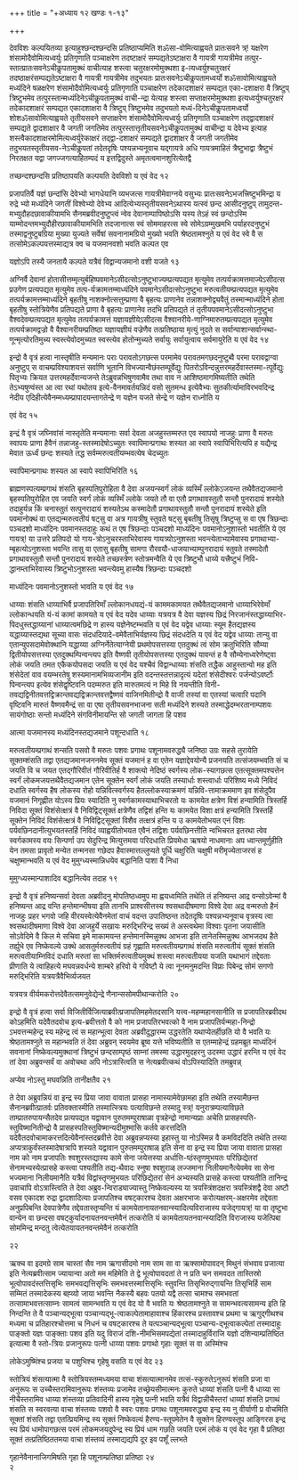 +++
title = "+अध्याय १२ खण्डः १-१३"

+++

देवविशः कल्पयितव्या इत्याहुश्छन्दश्छन्दसि प्रतिष्ठाप्यमिति
शॐसा-वोमित्याह्वयते प्रातःसवने त्र्\! यक्षरेण
शंसामोदैवोमित्यध्वर्युः प्रतिगृणाति पञ्चाक्षरेण तदष्टाक्षरं
सम्पद्यतेऽष्टाक्षरा वै गायत्री गायत्रीमेव
तत्पुर-स्तात्प्रातःसवनेऽचीकॢपतामुक्थं वाचीत्याह शस्त्वा
चतुरक्षरमोमुक्थशा इ-त्यध्वर्युश्चतुरक्षरं
तदष्ठाक्षरंसम्पद्यतेऽष्टाक्षरा
वै गायत्री गायत्रीमेव तदुभयतः प्रातःसवनेऽचीकॢपतामध्वर्यो
शॐसावोमित्याह्वयते मध्यंदिने षळक्षरेण
शंसामोदैवोमित्यध्वर्युः प्रतिगृणाति पञ्चाक्षरेण तदेकादशाक्षरं
सम्पद्यत एका-दशाक्षरा वै त्रिष्टुप् त्रिष्टुभमेव
तत्पुरस्तान्मध्यंदिनेऽचीकॢपतामुक्थं
वाची-न्द्रा येत्याह शस्त्वा सप्ताक्षरमोमुक्थशा
इत्यध्वर्युश्चतुरक्षरं तदेकादशाक्षरं सम्पद्यत
एकादशाक्षरा वै त्रिष्टुप् त्रिष्टुभमेव तदुभयतो
मध्यं-दिनेऽचीकॢपतामध्वर्यो शोशॐसावोमित्याह्वयते
तृतीयसवने सप्ताक्षरेण शंसामोदैवोमित्यध्वर्युः प्रतिगृणाति
पञ्चाक्षरेण तद्द्वादशाक्षरं सम्पद्यते द्वादशाक्षार वै
जगती जगतिमेव तत्पुरस्तात्तृतीयसवनेऽचीकॢपतामुक्थं वाचीन्द्रा य देवेभ्य
इत्याह शस्त्वैकादशाक्षरमोमित्यध्वर्युरेकाक्षरं तद्द्वा-दशाक्षरं
सम्पद्यते द्वादशाक्षर वै जगती जगतीमेव
तदुभयतस्तृतीयसव-नेऽचीकॢपतां
तदेतदृषिः पश्यन्नभ्यनूवाच यद्गायत्रे अधि गायत्रमाहितं
त्रैष्टुभाद्वा त्रैष्टुभं निरतक्षत यद्वा
जगज्जगत्याहितम्पदं य इत्तद्विदुस्ते
अमृतत्वमानशुरित्येतद्वै 

तच्छन्दश्छन्दसि प्रतिष्ठापयति कल्पयति देवविशो य एवं वेद १२

 

प्रजापतिर्वै यज्ञं छन्दांसि देवेभ्यो भागधेयानि व्यभजत्स गायत्रीमेवाग्नये
वसुभ्यः प्रातःसवनेऽभजत्त्रिष्टुभमिन्द्रा य रुद्रे भ्यो मध्यंदिने जगतीं
विश्वेभ्यो देवेभ्य आदित्येभ्यस्तृतीयसवनेऽथास्य यत्स्वं छन्द
आसीदनुष्टुप् तामुदन्त-मभ्युदौहदछावाकीयामभि
सैनमब्रवीदनुष्टुप्त्वं न्वेव देवानाम्पापिष्ठोऽसि
यस्य तेऽहं स्वं छन्दोऽस्मि याम्मोदन्तमभ्युदौहीरछावाकीयामभिति तदजानात्स
स्वं सोममाहरत्स स्वे सोमेऽग्रम्मुखमभि पर्याहरदनुष्टुभं
तस्माद्वनुष्टुबग्रिया मुख्या युज्यते
सर्वेषां सवनानामग्रियो मुख्यो भवति श्रेष्ठतामश्नुते य
एवं वेद स्वे वै स तत्सोमेऽकल्पयत्तस्माद्यत्र क्व च यजमानवशो भवति
कल्पत एव 

यज्ञोऽपि तस्यै जनतायै कल्पते यत्रैवं विद्वान्यजमानो वशी यजते १३

 

अग्निर्वै देवानां
होतासीत्तम्मृत्युर्बहिष्पवमानेऽसीदत्सोऽनुष्टुभाज्यम्प्रत्यपद्यत
मृत्युमेव तत्पर्यक्रामत्तमाज्येऽसीदत्स प्रउगेण प्रत्यपद्यत मृत्युमेव
तत्प-र्यक्रामत्तम्माध्यंदिने पवमानेऽसीदत्सोऽनुष्टुभा
मरुत्वतीयम्प्रत्यपद्यत मृत्युमेव
तत्पर्यक्रामत्तम्माध्यंदिने बृहतीषु
नाशक्नोत्सत्तुम्प्राणा वै बृहत्यः प्राणानेव
तन्नाशक्नोद्व्यवैतुं
तस्मान्माध्यंदिने होता बृहतीषु स्तोत्रियेणैव
प्रतिपद्यते प्राणा वै बृहत्यः प्राणानेव तदभि प्रतिपद्यते तं
तृतीयपवमानेऽसीदत्सोऽनुष्टुभा
वैश्वदेवम्प्रत्यपद्यत मृत्युमेव
तत्पर्यक्रामत्तं यज्ञायज्ञीयेऽसीदत्स
वैश्वानरीये-णाग्निमारुतम्प्रत्यपद्यत
मृत्युमेव तत्पर्यक्रामद्वज्रो वै वैश्वानरीयम्प्रतिष्ठा यज्ञायज्ञीयं
वज्रेणैव तत्प्रतिष्ठाया मृत्युं नुदते स
सर्वान्पाशान्सर्वान्स्था-णून्मृत्योरतिमुच्य
स्वस्त्येवोदमुच्यत स्वस्त्येव होतोन्मुच्यते सर्वायुः सर्वायुत्वाय सर्वमायुरेति य एवं वेद १४

 

इन्द्रो वै वृत्रं हत्वा नास्तृषीति मन्यमानः पराः परावतोऽगछत्स परमामेव
परावतमगछदनुष्टुब्वै परमा परावद्वाग्वा अनुष्टुप् स
वाचम्प्रविश्याशयत्तं सर्वाणि भूतानि
विभज्यान्वैछंस्तम्पूर्वेद्युः
पितरोऽविन्दन्नुत्तरमहर्देवास्तस्मा-त्पूर्वेद्युः
पितृभ्यः क्रियत उत्तरमहर्देवान्यजन्ते तेऽब्रुवन्नभिषुणवामैव तथा वाव न
आशिष्ठमागमिष्यतीति तथेति तेऽभ्यषुण्वंस्त आ त्वा रथां यथोतय
इत्ये-वैनमावर्तयन्निदं वसो सुतमन्ध इत्येवैभ्यः
सुतकीर्त्यामाविरभवदिन्द्र नेदीय
एदिहीत्येवैनम्मध्यम्प्रापादयन्तागतेन्द्रे
ण यज्ञेन यजते सेन्द्रे ण यज्ञेन राध्नोति य 

एवं वेद १५

 

इन्द्रं वै वृत्रं जघ्निवांसं नास्तृतेति मन्यमानाः सर्वा देवता
अजहुस्तम्मरुत एव स्वापयो नाजहुः प्राणा वै मरुतः
स्वापयः प्राणा हैवैनं तन्नाजहु-स्तस्मादेषोऽच्युतः
स्वापिमान्प्रगाथः शस्यत आ स्वापे
स्वापिभिरित्यपि ह यद्यैन्द्र मेवात ऊर्ध्वं छन्दः शस्यते तद्ध
सर्वम्मरुत्वतीयम्भवत्येष चेदच्युतः 

स्वापिमान्प्रगाथः शस्यत आ स्वापे स्वापिभिरिति १६

 

ब्राह्मणस्पत्यम्प्रगाथं शंसति बृहस्पतिपुरोहिता वै देवा अजयन्स्वर्गं लोकं
व्यस्मिँ ल्लोकेऽजयन्त तथैवैतद्यजमानो बृहस्पतिपुरोहित एव जयति स्वर्गं
लोकं व्यस्मिँ ल्लोके जयते तौ वा एतौ प्रगाथावस्तुतौ सन्तौ
पुनरादायं शस्येते तदाहुर्यन्न किं चनास्तुतं सत्पुनरादायं
शस्यतेऽथ कस्मादेतौ प्रगाथावस्तुतौ सन्तौ पुनरादायं शस्येते इति पवमानोक्थं
वा एतद्यन्मरुत्वतीयं षट्सु वा अत्र गायत्रीषु स्तुवते षट्सु बृबतीषु
तिसृषु त्रिष्टुप्सु स वा एष त्रिछन्दाः पञ्चदशो माध्यंदिनः
पवमानस्तदाहुः कथं त एष त्रिछन्दाः पञ्चदशो माध्यंदिनः
पवमानोऽनुशास्तो भवतीति ये एव गायत्र्\! या
उत्तरे प्रतिपदो यो गाय-त्रोऽनुचरस्ताभिरेवास्य गायत्र्योऽनुशस्ता
भवन्त्येताभ्यामेवास्य प्रगाथाभ्या-म्बृहत्योऽनुशस्ता भवन्ति तासु वा
एतासु बृहतीषु सामगा रौरवयौ-धाजयाभ्याम्पुनरादायं स्तुवते तस्मादेतौ
प्रगाथावस्तुतौ सन्तौ पुनरादायं शस्येते तच्छस्त्रेण
स्तोत्रमन्वैति ये एव त्रिष्टुभौ धाय्ये यत्त्रैष्टुभं
निवि-द्धानम्ताभिरेवास्य त्रिष्टुभोऽनुशस्ता भवन्त्येवमु हास्यैष
त्रिछन्दाः पञ्चदशो 

माध्यंदिनः पवमानोऽनुशस्तो भावति य एवं वेद १७

 

धाय्याः शंसति धाय्याभिर्वै प्रजापतिरिमाँ ल्लोकानधयद्यं-यं काममकामयत
तथैवैतद्यजमानो धाय्याभिरेवेमाँ ल्लोकान्धयति यं-यं कामां कामयते
य एवं वेद यदेव धाय्याः यत्रयत्र वै देवा यज्ञस्य छिद्रं
निरजानंस्तद्धाय्याभिर-पिदधुस्तद्धाय्यानां
धाय्यात्वमछिद्रे ण हास्य यज्ञेनेष्टम्भवति य एवं वेद यद्वेव धाय्याः स्यूम
हैतद्यज्ञस्य यद्धाय्यास्तद्यथा सूच्या वासः संदधदियादे-वमेवैताभिर्यज्ञस्य
छिद्रं संदधदेति य एवं वेद यद्वेव धाय्याः तान्यु वा एतान्युपसदामेवोक्थानि
यद्धाय्या अग्निर्नेतेत्याग्नेयी प्रथमोपसत्तस्या एतदुक्थं त्वं सोम
क्रतुभिरिति सौम्या द्वितीयोपसत्तस्या एतदुक्थम्पिन्वन्त्यप
इति वैष्णवी तृतीयोपसत्तस्या एतदुक्थं यावन्तं ह वै
सौम्येनाध्वरेणेष्ट्वा लोकं
जयति तमत एकैकयोपसदा जयति य एवं वेद यश्चैवं विद्वान्धाय्याः शंसति
तद्धैक आहुस्तान्वो मह इति शंसेदेतां वाव वयम्भरतेषु शस्यमानामभिव्यजानीम
इति वदन्तस्तत्तन्नादृत्यं यदेतां शंसेदीश्वरः पर्जन्योऽवर्ष्टोः
पिन्वन्त्यप इत्येव शंसेद्वृष्टिवनि पदम्मरुत इति मारुतमत्यं न
मिहे वि नयन्तीति
विनी-तवद्यद्विनीतवत्तद्विक्रान्तवद्यद्विक्रान्तवत्तद्वैष्णवं
वाजिनमितीन्द्रो वै वाजी तस्यां वा एतस्यां चत्वारि पदानि वृष्टिवनि मारुतं
वैष्णवमैन्द्रं सा वा एषा तृतीयसवनभाजना सती मध्यंदिने शस्यते
तस्माद्धेदम्भरतानाम्पशवः सायंगोष्ठाः सन्तो
मध्यंदिने संगविनीमायन्ति सो जगती जागता हि पशव 

आत्मा यजमानस्य मध्यंदिनस्तद्यजमाने पशून्दधाति १८

 

मरुत्वतीयम्प्रगाथं शन्सति पसवो वै मरुतः पशवः प्रगाथः पशूनामवरुद्ध्यै
जनिष्ठा उग्रः सहसे तुरायेति सूक्तम्शंसति तद्वा एतद्यजमानजननमेव
सूक्तं यजमानं ह वा एतेन यज्ञाद्देवयोन्यै प्रजनयति तत्संजयम्भवति सं च
जयति वि च जयत एतद्गौरिवीतं गौरिवीतिर्ह वै शाक्त्यो नेदिष्ठं स्वर्गस्य
लोक-स्यागछत्स एतत्सूक्तमपश्यत्तेन स्वर्गं लोकमजयत्तथैवैतद्यजमान
एतेन सूक्तेन स्वर्गं लोकं जयति तस्यार्धाः शस्त्वार्धाः परिशिष्य
मध्ये निविदं दधाति स्वर्गस्य हैष लोकस्य रोहो यन्निवित्स्वर्गस्य
हैतल्लोकस्याक्रमणं यन्निवि-त्तामाक्रममाण इव शंसेदुपैव यजमानं
निगृह्णीत योऽस्य प्रियः स्यादिति नु स्वर्गकामस्याथाभिचरतो यः
कामयेत क्षत्रेण विशं हन्यामिति त्रिस्तर्हि निविदा सूक्तं विशंसेत्क्षत्रं
वै निविद्विट्सूक्तं क्षत्रेणैव तद्विशं हन्ति यः कामयेत विशा क्षत्रं
हन्यामिति त्रिस्तर्हि सूक्तेन निविदं विशंसेत्क्षत्रं वै
निविद्विट्सूक्तां विशैव तत्क्षत्रं हन्ति य उ कामयेतोभयत
एनं विशः पर्यवछिनदानीत्युभयतस्तर्हि निविदं व्याह्वयीतोभयत एवैनं
तद्विशः पर्यवछिनत्तीति न्वभिचरत इतरथा त्वेव स्वर्गकामस्य वयः
सिन्पर्णा उप सेदुरिन्द्र मित्युत्तमया परिदधाति प्रियमेधा
ऋषयो नाधमानाः अप ध्वान्तमूर्णुहीति येन तमसा प्रावृतो मन्येत
तन्मनसा गछेदप हैवास्मात्तल्लुप्यते पूर्धि चक्षुरिति चक्षुषी
मरीमृज्येताजरसं ह चक्षुष्मान्भवति य एवं वेद मुमुग्ध्यस्मान्निधयेव
बद्धानिति पाशा वै निधा 

मुमुग्ध्यस्मान्पाशादिव बद्धानित्येव तदाह १९

 

इन्द्रो वै वृत्रं हनिष्यन्सर्वा देवता अब्रवीदनु मोपतिष्ठध्वमुप मा
ह्वयध्वमिति तथेति तं हनिष्यन्त आद्र वन्सोऽवेन्मां वै
हनिष्यन्त आद्र वन्ति हन्तेमान्भीषया इति तानभि
प्राश्वसीत्तस्य श्वसथादीषमाणा विश्वे देवा
अद्र वन्मरुतो हैनं नाजहुः प्रहर भगवो जहि वीरयस्वेत्येवैनमेतां वाचं
वदन्त उपातिष्ठन्त तदेतदृषिः पश्यन्नभ्यनूवाच वृत्रस्य त्वा
श्वसथादीषमाणा विश्वे देवा आजहुर्ये सखायः मरुद्भिरिन्द्र
सख्यं ते अस्त्वथेमा विश्वाः पृतना जयासीति सोऽवेदिमे वै किल मे
सचिवा इमे माकामयन्त हन्तेमानस्मिन्नुक्थ आभजा इति
तानेतस्मिन्नुक्थ आभजदथ हैते तर्ह्युभे एव
निष्केवल्ये उक्थे आसतुर्मरुत्वतीयं ग्रहं गृह्णाति
मरुत्वतीयम्प्रगाथं शंसति मरुत्वतीयं सूक्तं
शंसति मरुत्वतीयाम्निविदं दधाति मरुतां सा भक्तिर्मरुत्वतीयमुक्थं शस्त्वा
मरुत्वतीयया यजति यथाभागं तद्देवताः प्रीणाति ये त्वाहिहत्ये
मघवन्नवर्धन्ये शाम्बरे हरिवो ये गविष्टौ ये त्वा
नूनमनुमदन्ति विप्राः पिबेन्द्र सोमं सगणो मरुद्भिरिति
यत्रयत्रैवैभिर्व्यजयत 

यत्रयत्र वीर्यमकरोत्तदेवैतत्समनुवेद्येन्द्रे णैनान्ससोमपीथान्करोति २०

 

इन्द्रो वै वृत्रं हत्वा सर्वा विजितीर्विजित्याब्रवीत्प्रजापतिमहमेतदसानि
यत्त्व-महम्महानसानीति स प्रजापतिरब्रवीदथ कोऽहमिति यदेवैतदवोच
इत्य-ब्रवीत्ततो वै को नाम प्रजापतिरभवत्को वै नाम
प्रजापतिर्यन्महा-निन्द्रो ऽभवत्तन्महेन्द्र स्य महेन्द्र त्वं
स महान्भूत्वा देवता अब्रवीदुद्धारम्म उद्धरतेति यथाप्येतर्हीछति यो वै
भवति यः श्रेष्ठतामश्नुते स महान्भवति तं देवा अब्रुवन् स्वयमेव
ब्रूष्व यत्ते भविष्यतीति स एतम्माहेन्द्रं ग्रहमब्रूत माध्यंदिनं
सवनानां निष्केवल्यमुक्थानां त्रिष्टुभं छन्दसाम्पृष्ठं साम्नां
तमस्मा उद्धारमुदहरनु उदस्मा उद्धारं हरन्ति य एवं वेद तां देवा
अब्रुवन्सर्वं वा अवोचथा अपि नोऽत्रास्त्विति स नेत्यब्रवीत्कथं
वोऽपिस्यादिति तमब्रुवन्न् 

अप्येव नोऽस्तु मघवन्निति तानीक्षतैव २१

 

ते देवा अब्रुवन्नियं वा इन्द्र स्य प्रिया जावा वावाता प्रासहा
नामास्यामेवेछामहा इति तथेति तस्यामैछन्त
सैनानब्रवीत्प्रातर्वः प्रतिवक्तास्मीति
तस्मात्स्त्रियः पत्याविछन्ते तस्मादु स्त्र्\!
यनुरात्रम्पत्याविछते ताम्प्रातरुपायन्सैतदेव प्रत्यपद्यत यद्वावान
पुरुतमम्पुराषाळा वृत्रहेन्द्रो नामान्यप्राः अचेति
प्रासहस्पति-स्तुविष्मानितीन्द्रो वै
प्रासहस्पतिस्तुविष्मान्यदीमुश्मासि कर्तवे करत्तदिति
यदेवैतदवोचामाकरत्तदित्येवैनांस्तदब्रवीत्ते
देवा अब्रुवन्नप्यस्या इहास्तु या नोऽस्मिन्न वै कमविददिति तथेति तस्या
अप्यत्राकुर्वंस्तस्मादेषात्रापि शस्यते यद्वावान पुरुतमम्पुराषाळ्
इति सेना वा इन्द्र स्य प्रिया जाया वावाता प्रासहा नाम को नाम प्रजापतिः
श्वशुरस्तद्यास्य कामे सेना जयेत्तस्या अर्धात्ति-ष्ठंस्तृणमुभयतः
परिछिद्येतरां सेनामभ्यस्येत्प्रासहे कस्त्वा पश्यतीति
तद्य-थैवादः स्नुषा श्वशुराळ् लज्जमाना
निलीयमानैत्येवमेव सा सेना भज्यमाना
निलीयमानैति यत्रैवं विद्वांस्तृणमुभयतः परिछिद्येतरां सेनं
अभ्यस्यति प्रासहे कस्त्वा पश्यतीति तानिन्द्र उवाचापि
वोऽत्रास्त्विति ते देवा अब्रुव-न्विराड्याज्यास्तु
निष्केवल्यस्य या त्रयस्त्रिंशदक्षरा
त्रयस्त्रिंशद्वै देवा अष्टौ वसव एकादश
रुद्रा द्वादशादित्याः प्रजापतिश्च वषट्कारश्च देवता अक्षरभाजः
करोत्यक्षरम्-अक्षरमेव तद्देवता अनुप्रपिबन्ति देवपात्रेणैव
तद्देवतास्तृप्यन्ति यं
कामयेतानायतनवान्स्यादित्यविराजास्य
यजेद्गायत्र्\! या वा तृष्टुभा वान्येन वा छन्दसा
वषट्कुर्यादनायतनवन्तमेवैनं
तत्करोति यं कामयेतायतनवान्स्यादिति विराजास्य यजेत्पिबा सोममिन्द्र मन्दतु
त्वेत्येतयायतनवन्तमेवैनं तत्करोति 

२२

 

ऋक्च वा इदमग्रे साम चास्तां सैव नाम ऋगासीदमो नाम साम सा वा ऋक्सामोपावदन्
मिथुनं संभवाव प्रजात्या इति नेत्यब्रवीत्साम ज्यायान्वा अतो मम महिमेति ते
द्वे भूत्वोपावदतां ते न प्रति चन समवदत तास्तिस्रो
भूत्वोपावदंस्तत्तिसृभिः
समभवद्यत्तिसृभिः समभवत्तस्मात्तिसृभिः स्तुवन्ति तिसृभिरुद्गायन्ति
तिसृभिर्हि साम सम्मितं तस्मादेकस्य बह्व्यो जाया भवन्ति नैकस्यै बहवः
पतयो यद्वै तत्सा चामश्च समभवतां तत्सामाभवत्तत्साम्नः सामत्वं
सामन्भवति य एवं वेद यो वै भवति यः श्रेष्ठतामश्नुते स
सामन्भवत्यसामन्य इति हि निन्दन्ति ते वै पञ्चान्यद्भूत्वा
पञ्चान्यद्भू-त्वाकल्पेतामाहावाश्च हिंकारश्च प्रस्तावश्च प्रथमा च
ऋगुद्गीथश्च मध्यमा च प्रतिहारश्चोत्तमा च निधनं च
वषट्कारश्च ते यत्पञ्चान्यद्भूत्वा
पञ्चान्य-द्भूत्वाकल्पेतां
तस्मादाहुः पाङ्क्तो यज्ञः पाङ्क्ताः पशव इति यदु विराजं
दशि-नीमभिसमपद्येतां तस्मादाहुर्विराजि यज्ञो
दशिन्याम्प्रतिष्ठित इत्यात्मा वै स्तो-त्रियः प्रजानुरूपः
पत्नी धाय्या पशवः प्रगाथो गृहाः सूक्तं स वा अस्मिंश्च 

लोकेऽमुष्मिंश्च प्रजया च पशुभिश्च गृहेषु वसति य एवं वेद २३

 

स्तोत्रियं शंसत्यात्मा वै स्तोत्रियस्तम्मध्यमया वाचा शंसत्यात्मानमेव
तत्सं-स्कुरुतेऽनुरूपं शंसति प्रजा वा अनुरूपः स
उच्चैस्तरामिवानुरूपः शंस्तव्यः
प्रजामेव तच्छ्रेयसीमात्मनः कुरुते धाय्यां शंसति पत्नी वै
धाय्या सा नीचैस्तरामिव धाय्या शंस्तव्या प्रतिवादिनी हास्य गृहेषु
पत्नी भवति यत्रैवं विद्वान्नीचैस्तरां धाय्यां शंसति प्रगाथं शंसति स
स्वरवत्या वाचा शंस्तव्यः पशवो वै स्वरः पशवः प्रगाथः
पशूनामवरुद्ध्या इन्द्र स्य नु वीर्याणी प्र वोचमिति
सूक्तां शंसति तद्वा एतत्प्रियमिन्द्र स्य सूक्तं निष्केवल्यं
हैरण्य-स्तूपमेतेन वै सूक्तेन हिरण्यस्तूप आङ्गिरस
इन्द्र स्य प्रियं धामोपागछत्स परमं लोकमजयदुपेन्द्र स्य प्रियं धाम गछति
जयति परमं लोकं य एवं वेद गृहा वै प्रतिष्ठा सूक्तं तत्प्रतिष्ठिततमया
वाचा शंस्तव्यं तस्माद्यद्यपि दूर इव पशूँ ल्लभते 

गृहानेवैनानाजिगमिषति गृहा हि पशूनाम्प्रतिष्ठा प्रतिष्ठा २४   
२

 